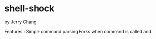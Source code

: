 # shell-shock

by Jerry Chang

Features : 
    Simple command parsing
        Forks when command is called and 
